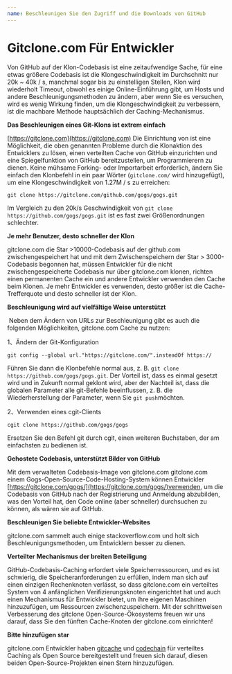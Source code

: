 ```yaml
---
name: Beschleunigen Sie den Zugriff und die Downloads von GitHub
---
```


# Gitclone.com Für Entwickler

​Von GitHub auf der Klon-Codebasis ist eine zeitaufwendige Sache, für eine etwas größere Codebasis ist die Klongeschwindigkeit im Durchschnitt nur 20k ~ 40k / s, manchmal sogar bis zu einstelligen Stellen, Klon wird wiederholt Timeout, obwohl es einige Online-Einführung gibt, um Hosts und andere Beschleunigungsmethoden zu ändern, aber wenn Sie es versuchen, wird es wenig Wirkung finden, um die Klongeschwindigkeit zu verbessern, ist die machbare Methode hauptsächlich der Caching-Mechanismus.

**Das Beschleunigen eines Git-Klons ist extrem einfach**

[https://gitclone.com](https://gitclone.com) Die Einrichtung von ist eine Möglichkeit, die oben genannten Probleme durch die Klonaktion des Entwicklers zu lösen, einen verteilten Cache von GitHub einzurichten und eine Spiegelfunktion von GitHub bereitzustellen, um Programmierern zu dienen. Keine mühsame Forking- oder Importarbeit erforderlich, ändern Sie einfach den Klonbefehl in ein paar Wörter (`gitclone.com/` wird hinzugefügt), um eine Klongeschwindigkeit von 1.27M / s zu erreichen:


```shell
git clone https://gitclone.com/github.com/gogs/gogs.git
```

Im Vergleich zu den 20k/s Geschwindigkeit von  `git clone https://github.com/gogs/gogs.git` ist es fast zwei Größenordnungen schlechter.

**Je mehr Benutzer, desto schneller der Klon**

​gitclone.com die Star >10000-Codebasis auf der github.com zwischengespeichert hat und mit dem Zwischenspeichern der Star > 3000-Codebasis begonnen hat, müssen Entwickler für die nicht zwischengespeicherte Codebasis nur über gitclone.com klonen, richten einen permanenten Cache ein und andere Entwickler verwenden den Cache beim Klonen. Je mehr Entwickler es verwenden, desto größer ist die Cache-Trefferquote und desto schneller ist der Klon.

**Beschleunigung wird auf vielfältige Weise unterstützt**

​	Neben dem Ändern von URLs zur Beschleunigung gibt es auch die folgenden Möglichkeiten, gitclone.com Cache zu nutzen:

1、Ändern der Git-Konfiguration

```shell
git config --global url."https://gitclone.com/".insteadOf https://
```

Führen Sie dann die Klonbefehle normal aus, z. B. `git clone https://github.com/gogs/gogs.git`. Der Vorteil ist, dass es einmal gesetzt wird und in Zukunft normal geklont wird, aber der Nachteil ist, dass die globalen Parameter alle git-Befehle beeinflussen, z. B. die Wiederherstellung der Parameter, wenn Sie `git push`möchten.

2、Verwenden eines cgit-Clients

```shell
cgit clone https://github.com/gogs/gogs
```

​Ersetzen Sie den Befehl git durch cgit, einen weiteren Buchstaben, der am einfachsten zu bedienen ist.

**Gehostete Codebasis, unterstützt Bilder von GitHub**

Mit dem verwalteten Codebasis-Image von gitclone.com gitclone.com einem Gogs-Open-Source-Code-Hosting-System können Entwickler  [https://gitclone.com/gogs/](https://gitclone.com/gogs/)verwenden, um die Codebasis von GitHub nach der Registrierung und Anmeldung abzubilden, was den Vorteil hat, den Code online (aber schneller) durchsuchen zu können, als wären sie auf GitHub.

**Beschleunigen Sie beliebte Entwickler-Websites**

gitclone.com sammelt auch einige stackoverflow.com und holt sich Beschleunigungsmethoden, um Entwicklern besser zu dienen.

**Verteilter Mechanismus der breiten Beteiligung**

​GitHub-Codebasis-Caching erfordert viele Speicherressourcen, und es ist schwierig, die Speicheranforderungen zu erfüllen, indem man sich auf einen einzigen Rechenknoten verlässt, so dass gitclone.com ein verteiltes System von 4 anfänglichen Verifizierungsknoten eingerichtet hat und auch einen Mechanismus für Entwickler bietet, um ihre eigenen Maschinen hinzuzufügen, um Ressourcen zwischenzuspeichern. Mit der schrittweisen Verbesserung des gitclone Open-Source-Ökosystems freuen wir uns darauf, dass Sie den fünften Cache-Knoten der gitclone.com einrichten!

**Bitte hinzufügen star**

gitclone.com Entwickler haben [gitcache](https://github.com/git-cloner/gitcache) und [codechain](https://github.com/little51/codechain) für verteiltes Caching als Open Source bereitgestellt und freuen sich darauf, diesen beiden Open-Source-Projekten einen Stern hinzuzufügen.
